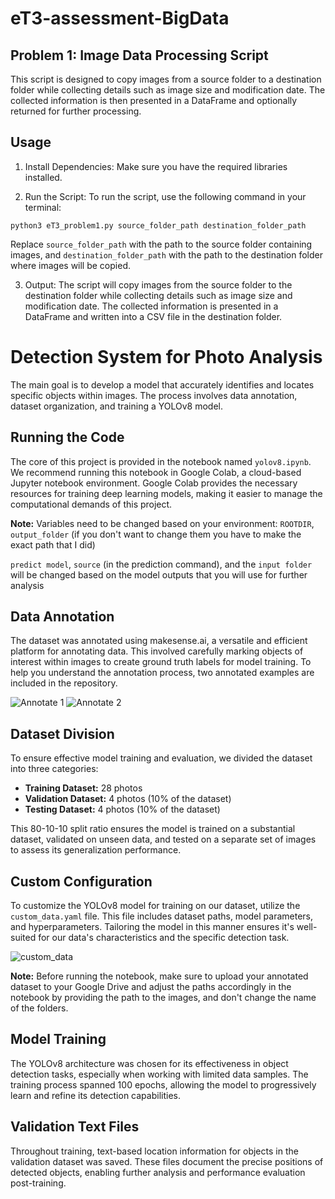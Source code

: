 # eT3-assessment-BigData

## Problem 1: Image Data Processing Script

This script is designed to copy images from a source folder to a destination folder while collecting details such as image size and modification date. The collected information is then presented in a DataFrame and optionally returned for further processing.

## Usage

1. Install Dependencies:
   Make sure you have the required libraries installed.

2. Run the Script:
To run the script, use the following command in your terminal:

```python3 eT3_problem1.py source_folder_path destination_folder_path ```

Replace `source_folder_path` with the path to the source folder containing images, and `destination_folder_path` with the path to the destination folder where images will be copied.

3. Output:
The script will copy images from the source folder to the destination folder while collecting details such as image size and modification date. The collected information is presented in a DataFrame and written into a CSV file in the destination folder.


# Detection System for Photo Analysis

The main goal is to develop a model that accurately identifies and locates specific objects within images. The process involves data annotation, dataset organization, and training a YOLOv8 model.

## Running the Code

The core of this project is provided in the notebook named `yolov8.ipynb`. We recommend running this notebook in Google Colab, a cloud-based Jupyter notebook environment. Google Colab provides the necessary resources for training deep learning models, making it easier to manage the computational demands of this project.

**Note:** Variables need to be changed based on your environment: ```ROOTDIR```,  ```output_folder``` (if you don't want to change them you have to make the exact path that I did)

```predict model```, ```source``` (in the prediction command), and the ```input folder``` will be changed based on the model outputs that you will use for further analysis


## Data Annotation

The dataset was annotated using makesense.ai, a versatile and efficient platform for annotating data. This involved carefully marking objects of interest within images to create ground truth labels for model training. To help you understand the annotation process, two annotated examples are included in the repository.

![Annotate 1](example1.png)
![Annotate 2](example2.png)

## Dataset Division

To ensure effective model training and evaluation, we divided the dataset into three categories:

- **Training Dataset:** 28 photos
- **Validation Dataset:** 4 photos (10% of the dataset)
- **Testing Dataset:** 4 photos (10% of the dataset)

This 80-10-10 split ratio ensures the model is trained on a substantial dataset, validated on unseen data, and tested on a separate set of images to assess its generalization performance.

## Custom Configuration

To customize the YOLOv8 model for training on our dataset, utilize the `custom_data.yaml` file. This file includes dataset paths, model parameters, and hyperparameters. Tailoring the model in this manner ensures it's well-suited for our data's characteristics and the specific detection task.

![custom_data](custom_data_paths.png)

**Note:** Before running the notebook, make sure to upload your annotated dataset to your Google Drive and adjust the paths accordingly in the notebook by providing the path to the images, and don't change the name of the folders.

## Model Training

The YOLOv8 architecture was chosen for its effectiveness in object detection tasks, especially when working with limited data samples. The training process spanned 100 epochs, allowing the model to progressively learn and refine its detection capabilities.

## Validation Text Files

Throughout training, text-based location information for objects in the validation dataset was saved. These files document the precise positions of detected objects, enabling further analysis and performance evaluation post-training.




